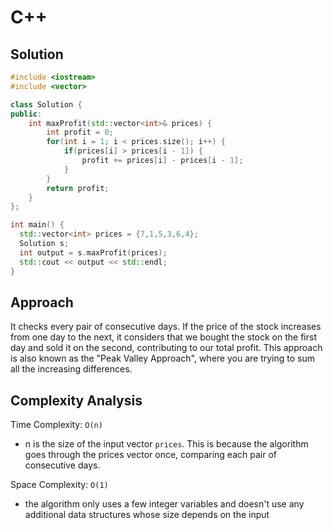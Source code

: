 # C++

## Solution

```cpp
#include <iostream>
#include <vector>

class Solution {
public:
    int maxProfit(std::vector<int>& prices) {
        int profit = 0;
        for(int i = 1; i < prices.size(); i++) {
            if(prices[i] > prices[i - 1]) {
                profit += prices[i] - prices[i - 1];
            }
        }
        return profit;
    }
};

int main() {
  std::vector<int> prices = {7,1,5,3,6,4};
  Solution s;
  int output = s.maxProfit(prices);
  std::cout << output << std::endl;
}
```

## Approach

It checks every pair of consecutive days. If the price of the stock increases from one day to the next, it considers that we bought the stock on the first day and sold it on the second, contributing to our total profit. This approach is also known as the "Peak Valley Approach", where you are trying to sum all the increasing differences.

## Complexity Analysis

Time Complexity: `O(n)`

* n is the size of the input vector `prices`. This is because the algorithm goes through the prices vector once, comparing each pair of consecutive days.

Space Complexity: `O(1)`

* the algorithm only uses a few integer variables and doesn't use any additional data structures whose size depends on the input
